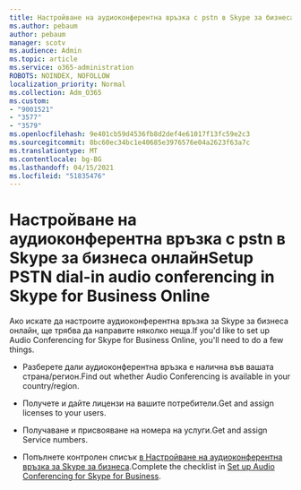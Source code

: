 ```yaml
---
title: Настройване на аудиоконферентна връзка с pstn в Skype за бизнеса онлайн
ms.author: pebaum
author: pebaum
manager: scotv
ms.audience: Admin
ms.topic: article
ms.service: o365-administration
ROBOTS: NOINDEX, NOFOLLOW
localization_priority: Normal
ms.collection: Adm_O365
ms.custom:
- "9001521"
- "3577"
- "3579"
ms.openlocfilehash: 9e401cb59d4536fb8d2def4e61017f13fc59e2c3
ms.sourcegitcommit: 8bc60ec34bc1e40685e3976576e04a2623f63a7c
ms.translationtype: MT
ms.contentlocale: bg-BG
ms.lasthandoff: 04/15/2021
ms.locfileid: "51835476"
---
```

# <a name="setup-pstn-dial-in-audio-conferencing-in-skype-for-business-online"></a><span data-ttu-id="eb137-102">Настройване на аудиоконферентна връзка с pstn в Skype за бизнеса онлайн</span><span class="sxs-lookup"><span data-stu-id="eb137-102">Setup PSTN dial-in audio conferencing in Skype for Business Online</span></span>

<span data-ttu-id="eb137-103">Ако искате да настроите аудиоконферентна връзка за Skype за бизнеса онлайн, ще трябва да направите няколко неща.</span><span class="sxs-lookup"><span data-stu-id="eb137-103">If you'd like to set up Audio Conferencing for Skype for Business Online, you'll need to do a few things.</span></span> 

- <span data-ttu-id="eb137-104">Разберете дали аудиоконферентна връзка е налична във вашата страна/регион.</span><span class="sxs-lookup"><span data-stu-id="eb137-104">Find out whether Audio Conferencing is available in your country/region.</span></span>

- <span data-ttu-id="eb137-105">Получете и дайте лицензи на вашите потребители.</span><span class="sxs-lookup"><span data-stu-id="eb137-105">Get and assign licenses to your users.</span></span>

- <span data-ttu-id="eb137-106">Получаване и присвояване на номера на услуги.</span><span class="sxs-lookup"><span data-stu-id="eb137-106">Get and assign Service numbers.</span></span>

- <span data-ttu-id="eb137-107">Попълнете контролен списък [в Настройване на аудиоконферентна връзка за Skype за бизнеса](https://docs.microsoft.com/SkypeForBusiness/audio-conferencing-in-office-365/set-up-audio-conferencing).</span><span class="sxs-lookup"><span data-stu-id="eb137-107">Complete the checklist in [Set up Audio Conferencing for Skype for Business](https://docs.microsoft.com/SkypeForBusiness/audio-conferencing-in-office-365/set-up-audio-conferencing).</span></span>
